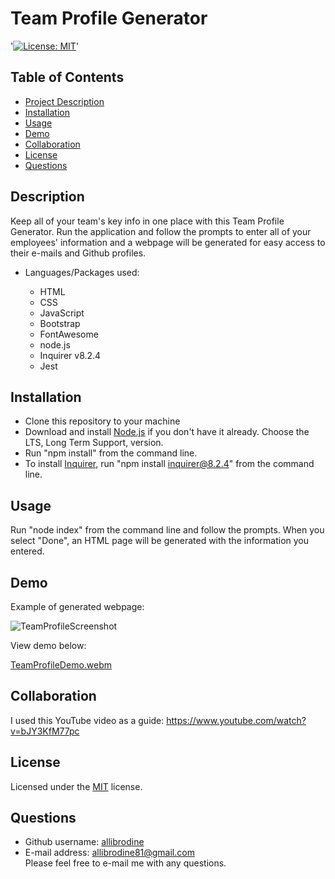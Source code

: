# Team Profile Generator

'[![License: MIT](https://img.shields.io/badge/License-MIT-yellow.svg)](https://opensource.org/licenses/MIT)'

## Table of Contents

* [Project Description](#description)
* [Installation](#installation)
* [Usage](#usage)
* [Demo](#demo)
* [Collaboration](#collaboration)
* [License](#license)
* [Questions](#questions)

## Description

Keep all of your team's key info in one place with this Team Profile Generator. Run the application and follow the prompts to enter all of your employees' information and a webpage will be generated for easy access to their e-mails and Github profiles.

* Languages/Packages used:

    * HTML
    * CSS
    * JavaScript
    * Bootstrap
    * FontAwesome
    * node.js
    * Inquirer v8.2.4
    * Jest

## Installation

* Clone this repository to your machine
* Download and install <a href = "https://coding-boot-camp.github.io/full-stack/nodejs/how-to-install-nodejs">Node.js</a> if you don't have it already. Choose the LTS, Long Term Support, version.  
* Run "npm install" from the command line.
* To install <a href="https://www.npmjs.com/package/inquirer/v/8.2.4">Inquirer</a>, run "npm install inquirer@8.2.4" from the command line.

## Usage

Run "node index" from the command line and follow the prompts. When you select "Done", an HTML page will be generated with the information you entered.

## Demo

Example of generated webpage:

![TeamProfileScreenshot](https://user-images.githubusercontent.com/105396175/182269567-173f6ffd-fac7-486a-afb8-d0e4c17c6da8.png)

View demo below:

[TeamProfileDemo.webm](https://user-images.githubusercontent.com/105396175/182273549-b650c07e-4b7c-4030-a524-ecd92b547f6e.webm)

## Collaboration

I used this YouTube video as a guide: https://www.youtube.com/watch?v=bJY3KfM77pc

## License

Licensed under the <a href='https://opensource.org/licenses/MIT'>MIT</a> license.

## Questions

  * Github username: <a href='https://github.com/allibrodine'>allibrodine</a>
  * E-mail address: allibrodine81@gmail.com </br>
    Please feel free to e-mail me with any questions.